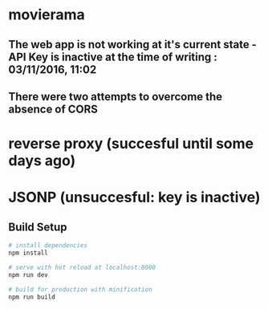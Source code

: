 # movierama

## The web app is not working at it's current state - API Key is inactive at the time of writing : 03/11/2016, 11:02

## There were two attempts to overcome the absence of CORS
# reverse proxy (succesful until some days ago)
# JSONP (unsuccesful: key is inactive)

## Build Setup

``` bash
# install dependencies
npm install

# serve with hot reload at localhost:8080
npm run dev

# build for production with minification
npm run build
```